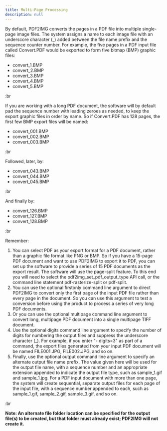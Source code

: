 ```yaml
---
title: Multi-Page Processing
description: null
---
```


By default, PDF2IMG converts the pages in a PDF file into multiple single-page image files. The system assigns a name to each image file with an underscore character (\_) added between the file name prefix and the sequence counter number. For example, the five pages in a PDF input file called Convert.PDF would be exported to form five bitmap (BMP) graphic files:

- convert\_1.BMP
- convert\_2.BMP
- convert\_3.BMP
- convert\_4.BMP
- convert\_5.BMP

:br

If you are working with a long PDF document, the software will by default pad the sequence number with leading zeroes as needed, to keep the export graphic files in order by name. So if Convert.PDF has 128 pages, the first few BMP export files will be named:

- convert\_001.BMP
- convert\_002.BMP
- convert\_003.BMP

:br

Followed, later, by:

- convert\_043.BMP
- convert\_044.BMP
- convert\_045.BMP

:br

And finally by:

- convert\_126.BMP
- convert\_127.BMP
- convert\_128.BMP

:br

Remember:

1. You can select PDF as your export format for a PDF document, rather than a graphic file format like PNG or BMP. So if you have a 15-page PDF document and want to use PDF2IMG to export it to PDF, you can set up the software to provide a series of 15 PDF documents as the export result. The software will use the page-split feature. To this end you will need to select the pdf2img\_set\_pdf\_output\_type API call, or the command line statement pdf-rasterize-split or pdf-split.
2. You can use the optional firstonly command line argument to direct PDF2IMG to convert only the first page of the input PDF file rather than every page in the document. So you can use this argument to test a conversion before using the product to process a series of very long PDF documents.
3. Or you can use the optional multipage command line argument to convert long, multipage PDF document into a single multipage TIFF document.
4. Use the optional digits command line argument to specify the number of digits for numbering the output files and suppress the underscore character (\_). For example, if you enter "- digits=3" as part of a command, the export files generated from your input PDF document will be named FILE001.JPG, FILE002.JPG, and so on.
5. Finally, use the optional output command line argument to specify an alternate output file name prefix. The value given here will be used for the output file name, with a sequence number and an appropriate extension appended to indicate the output file type, such as sample\_1.gif and sample\_1.jpg. For a PDF input document with more than one page, the system will create sequential, separate output files for each page of the input file, with a sequence number appended to each, such as sample\_1.gif, sample\_2.gif, sample\_3.gif, and so on.

:br

**Note: An alternate file folder location can be specified for the output file(s) to be created, but that folder must already exist; PDF2IMG will not create it.**
